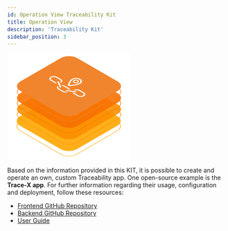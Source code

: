 ```yaml
---
id: Operation View Traceability Kit
title: Operation View
description: 'Traceability Kit'
sidebar_position: 3
---
```


![Traceability kit banner](../../../static/img/doc-traceability_header-minified.png)

<!--
Documentation of the Kit.
-->

Based on the information provided in this KIT, it is possible to create and operate an own, custom
Traceability app. One open-source example is the **Trace-X app**. For further information regarding
their usage, configuration and deployment, follow these resources:

- [Frontend GitHub Repository](https://github.com/eclipse-tractusx/traceability-foss)
- [Backend GitHub Repository](https://github.com/eclipse-tractusx/traceability-foss-backend)
- [User Guide](https://github.com/eclipse-tractusx/traceability-foss/blob/main/docs/user-guide.md)
